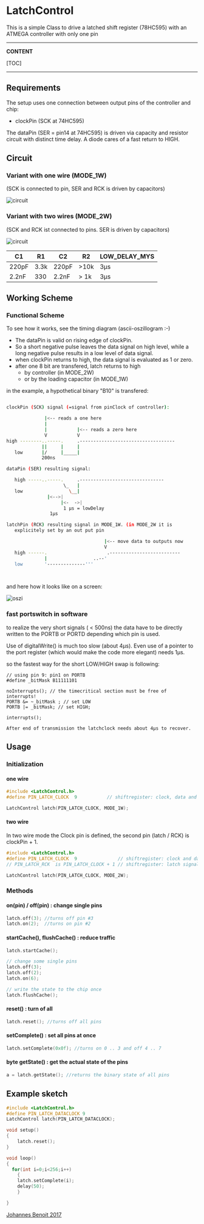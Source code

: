 # LatchControl #
This is a simple Class to drive a latched shift register (78HC595) with an ATMEGA controller
with only one pin

---
**CONTENT**

[TOC]

---

## Requirements ##
The setup uses one connection between output pins of the controller and chip:

 * clockPin  (SCK at 74HC595)

The dataPin (SER = pin14 at 74HC595) is driven via capacity and resistor circuit with distinct time delay.  A diode cares of a fast return to HIGH.




## Circuit ##

### Variant with one wire (MODE_1W) ###

(SCK is connected to pin, SER and RCK is driven by capacitors) 

![circuit](https://github.com/benoitjoh/latchControl/blob/master/latch_circuit_1w.png)

### Variant with two wires (MODE_2W) ###

(SCK and RCK ist connected to pins. SER is driven by capacitors)

![circuit](https://github.com/benoitjoh/latchControl/blob/master/latch_circuit_2w.png)



 C1    | R1   | C2    | R2    |   LOW_DELAY_MYS
 ------|------| ------|-------|--------------
 220pF | 3.3k | 220pF | >10k  |    3µs   
 2.2nF | 330  | 2.2nF | > 1k  |    3µs

## Working Scheme ##

### Functional Scheme


To see how it works, see the timing diagram (ascii-oszillogram :-)

 * The dataPin is valid on rising edge of clockPin.
 * So a short negative pulse leaves the data signal on high level, while a long negative pulse results in a low level of data signal.
 * when clockPin returns to high, the data signal is evaluated as 1 or zero.
 * after one 8 bit are transfered, latch returns to high
   * by controller (in MODE_2W)
   * or by the loading capacitor (in MODE_1W)

in the example, a hypothetical binary "B10" is transfered:
```bash

clockPin (SCK) signal (=signal from pinClock of controller):

              |<-- reads a one here
              |
              |           |<-- reads a zero here
              V           V
high --------..-----.     .-----------------------------------
             ||     |     |
   low       |/     |_____|
             200ns

dataPin (SER) resulting signal:

   high -----..-----.     .-------------------------------
                     \_   |
   low                 \__|
               |<-->|
                    |<-  ->|
                     1 µs = lowDelay
                1µs

latchPin (RCK) resulting signal in MODE_1W. (in MODE_2W it is 
   explicitely set by an out put pin

                                    |<-- move data to outputs now
                                    V
   high ------.                      .--------------------------
              |                 ..--'
   low        '--------------'''

  
```
 and here how it looks like on a screen:


![oszi](https://github.com/benoitjoh/latchControl/blob/master/latch_oscilloscope.jpg)


### fast portswitch in software

to realize the very short signals ( < 500ns) the data have to be directly written to the PORTB or PORTD depending which pin is used.

Use of digitalWrite() is much too slow (about 4µs). Even use of a pointer to the port register (which would make the code more elegant) needs 1µs.

so the fastest way for the short LOW/HIGH swap is following:

```
// using pin 9: pin1 on PORTB
#define _bitMask B11111101

noInterrupts(); // the timecritical section must be free of interrupts!
PORTB &= ~_bitMask ; // set LOW
PORTB |= _bitMask; // set HIGH;

interrupts();

After end of transmission the latchclock needs about 4µs to recover.

```

## Usage ##

### Initialization

#### one wire
```c++
#include <LatchControl.h>
#define PIN_LATCH_CLOCK  9           // shiftregister: clock, data and latch signal

LatchControl latch(PIN_LATCH_CLOCK, MODE_1W);

```
#### two wire
In two wire mode the Clock pin is defined, the second pin (latch / RCK) is clockPin + 1.
```c++
#include <LatchControl.h>
#define PIN_LATCH_CLOCK  9               // shiftregister: clock and data signal
// PIN_LATCH_RCK  is PIN_LATCH_CLOCK + 1 // shiftregister: latch signal

LatchControl latch(PIN_LATCH_CLOCK, MODE_2W);

```
### Methods

#### on(pin) / off(pin) : change single pins ###

```c++
latch.off(3); //turns off pin #3
latch.on(2);  //turns on pin #2
```

#### startCache(), flushCache() : reduce traffic

```c++
latch.startCache();

// change some single pins
latch.off(3);
latch.off(2);
latch.on(6);

// write the state to the chip once
latch.flushCache();
```

#### reset() : turn of all

```c++
latch.reset(); //turns off all pins
```

#### setComplete() : set all pins at once

```c++
latch.setComplete(0x0f); //turns on 0 .. 3 and off 4 .. 7
```

#### byte getState() : get the actual state of the pins

```c++
a = latch.getState(); //returns the binary state of all pins
```

## Example sketch

``` c++
#include <LatchControl.h>
#define PIN_LATCH_DATACLOCK 9
LatchControl latch(PIN_LATCH_DATACLOCK);

void setup()
{
    latch.reset();
}

void loop()
{
  for(int i=0;i<256;i++)
    {
    latch.setComplete(i);
    delay(50);
    }

}

```

[Johannes Benoit 2017](mailto:jbenoit@t-online.de)


